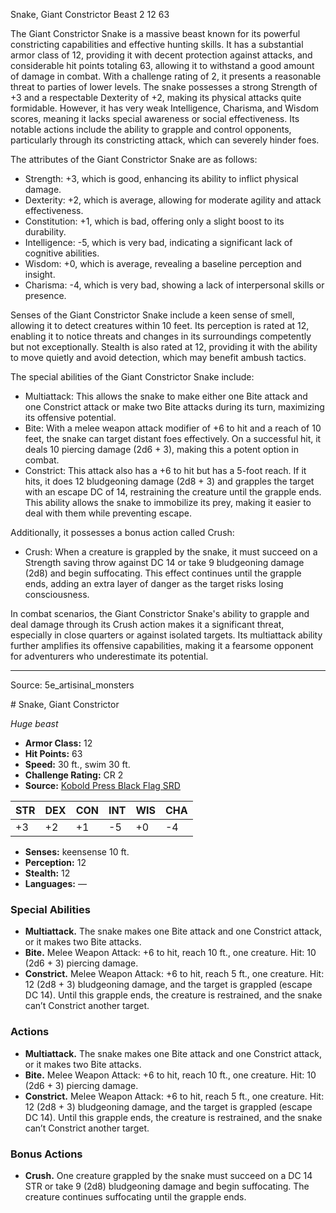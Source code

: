 <MonsterName/>Snake, Giant Constrictor</MonsterName>
<CreatureType/>Beast</CreatureType>
<CR/>2</CR>
<AC/>12</AC>
<HP/>63</HP>
<summary>The Giant Constrictor Snake is a massive beast known for its powerful constricting capabilities and effective hunting skills. It has a substantial armor class of 12, providing it with decent protection against attacks, and considerable hit points totaling 63, allowing it to withstand a good amount of damage in combat. With a challenge rating of 2, it presents a reasonable threat to parties of lower levels. The snake possesses a strong Strength of +3 and a respectable Dexterity of +2, making its physical attacks quite formidable. However, it has very weak Intelligence, Charisma, and Wisdom scores, meaning it lacks special awareness or social effectiveness. Its notable actions include the ability to grapple and control opponents, particularly through its constricting attack, which can severely hinder foes.</summary>

<detail>

The attributes of the Giant Constrictor Snake are as follows: 
- Strength: +3, which is good, enhancing its ability to inflict physical damage.
- Dexterity: +2, which is average, allowing for moderate agility and attack effectiveness.
- Constitution: +1, which is bad, offering only a slight boost to its durability.
- Intelligence: -5, which is very bad, indicating a significant lack of cognitive abilities.
- Wisdom: +0, which is average, revealing a baseline perception and insight.
- Charisma: -4, which is very bad, showing a lack of interpersonal skills or presence.

Senses of the Giant Constrictor Snake include a keen sense of smell, allowing it to detect creatures within 10 feet. Its perception is rated at 12, enabling it to notice threats and changes in its surroundings competently but not exceptionally. Stealth is also rated at 12, providing it with the ability to move quietly and avoid detection, which may benefit ambush tactics.

The special abilities of the Giant Constrictor Snake include:
- Multiattack: This allows the snake to make either one Bite attack and one Constrict attack or make two Bite attacks during its turn, maximizing its offensive potential.
- Bite: With a melee weapon attack modifier of +6 to hit and a reach of 10 feet, the snake can target distant foes effectively. On a successful hit, it deals 10 piercing damage (2d6 + 3), making this a potent option in combat.
- Constrict: This attack also has a +6 to hit but has a 5-foot reach. If it hits, it does 12 bludgeoning damage (2d8 + 3) and grapples the target with an escape DC of 14, restraining the creature until the grapple ends. This ability allows the snake to immobilize its prey, making it easier to deal with them while preventing escape.

Additionally, it possesses a bonus action called Crush:
- Crush: When a creature is grappled by the snake, it must succeed on a Strength saving throw against DC 14 or take 9 bludgeoning damage (2d8) and begin suffocating. This effect continues until the grapple ends, adding an extra layer of danger as the target risks losing consciousness.

In combat scenarios, the Giant Constrictor Snake's ability to grapple and deal damage through its Crush action makes it a significant threat, especially in close quarters or against isolated targets. Its multiattack ability further amplifies its offensive capabilities, making it a fearsome opponent for adventurers who underestimate its potential.</detail>



---

Source: 5e_artisinal_monsters

<statblock>
# Snake, Giant Constrictor

*Huge beast*

- **Armor Class:** 12
- **Hit Points:** 63
- **Speed:** 30 ft., swim 30 ft.
- **Challenge Rating:** CR 2
- **Source:** [Kobold Press Black Flag SRD](https://koboldpress.com/black-flag-roleplaying/)

| STR | DEX | CON | INT | WIS | CHA |
| --- | --- | --- | --- | --- | --- |
| +3 | +2 | +1 | -5 | +0 | -4 |

- **Senses:** keensense 10 ft.
- **Perception:** 12
- **Stealth:** 12
- **Languages:** —

### Special Abilities

- **Multiattack.** The snake makes one Bite attack and one Constrict attack, or it makes two Bite attacks.
- **Bite.** Melee Weapon Attack: +6 to hit, reach 10 ft., one creature. Hit: 10 (2d6 + 3) piercing damage.
- **Constrict.** Melee Weapon Attack: +6 to hit, reach 5 ft., one creature. Hit: 12 (2d8 + 3) bludgeoning damage, and the target is grappled (escape DC 14). Until this grapple ends, the creature is restrained, and the snake can’t Constrict another target.

### Actions

- **Multiattack.** The snake makes one Bite attack and one Constrict attack, or it makes two Bite attacks.
- **Bite.** Melee Weapon Attack: +6 to hit, reach 10 ft., one creature. Hit: 10 (2d6 + 3) piercing damage.
- **Constrict.** Melee Weapon Attack: +6 to hit, reach 5 ft., one creature. Hit: 12 (2d8 + 3) bludgeoning damage, and the target is grappled (escape DC 14). Until this grapple ends, the creature is restrained, and the snake can’t Constrict another target.

### Bonus Actions

- **Crush.** One creature grappled by the snake must succeed on a DC 14 STR or take 9 (2d8) bludgeoning damage and begin suffocating. The creature continues suffocating until the grapple ends.

</statblock>


